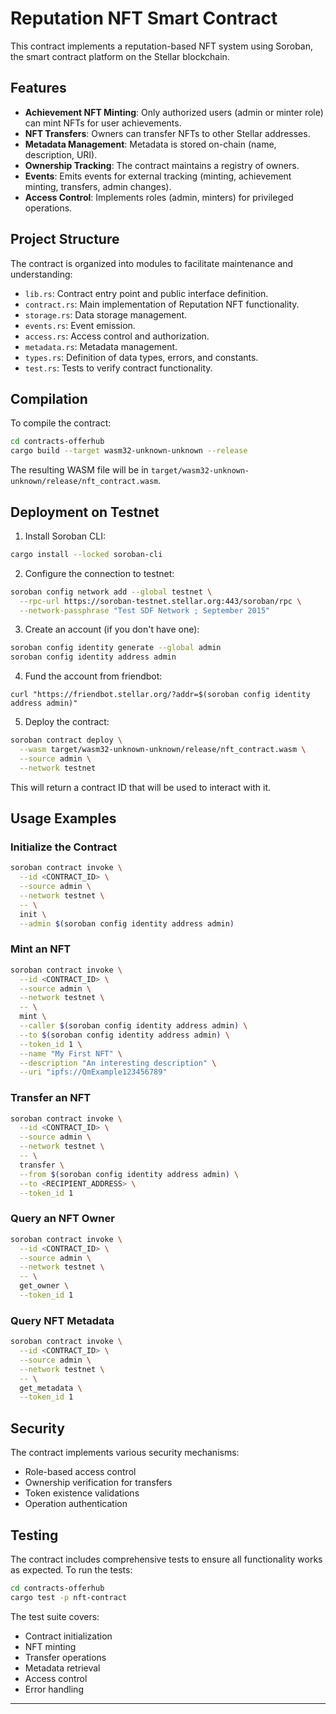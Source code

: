 # Reputation NFT Smart Contract

This contract implements a reputation-based NFT system using Soroban, the smart contract platform on the Stellar blockchain.

## Features

- **Achievement NFT Minting**: Only authorized users (admin or minter role) can mint NFTs for user achievements.
- **NFT Transfers**: Owners can transfer NFTs to other Stellar addresses.
- **Metadata Management**: Metadata is stored on-chain (name, description, URI).
- **Ownership Tracking**: The contract maintains a registry of owners.
- **Events**: Emits events for external tracking (minting, achievement minting, transfers, admin changes).
- **Access Control**: Implements roles (admin, minters) for privileged operations.

## Project Structure

The contract is organized into modules to facilitate maintenance and understanding:

- `lib.rs`: Contract entry point and public interface definition.
- `contract.rs`: Main implementation of Reputation NFT functionality.
- `storage.rs`: Data storage management.
- `events.rs`: Event emission.
- `access.rs`: Access control and authorization.
- `metadata.rs`: Metadata management.
- `types.rs`: Definition of data types, errors, and constants.
- `test.rs`: Tests to verify contract functionality.

## Compilation

To compile the contract:

```bash
cd contracts-offerhub
cargo build --target wasm32-unknown-unknown --release
```

The resulting WASM file will be in `target/wasm32-unknown-unknown/release/nft_contract.wasm`.

## Deployment on Testnet

1. Install Soroban CLI:

```bash
cargo install --locked soroban-cli
```

2. Configure the connection to testnet:

```bash
soroban config network add --global testnet \
  --rpc-url https://soroban-testnet.stellar.org:443/soroban/rpc \
  --network-passphrase "Test SDF Network ; September 2015"
```

3. Create an account (if you don't have one):

```bash
soroban config identity generate --global admin
soroban config identity address admin
```

4. Fund the account from friendbot:

```
curl "https://friendbot.stellar.org/?addr=$(soroban config identity address admin)"
```

5. Deploy the contract:

```bash
soroban contract deploy \
  --wasm target/wasm32-unknown-unknown/release/nft_contract.wasm \
  --source admin \
  --network testnet
```

This will return a contract ID that will be used to interact with it.

## Usage Examples

### Initialize the Contract

```bash
soroban contract invoke \
  --id <CONTRACT_ID> \
  --source admin \
  --network testnet \
  -- \
  init \
  --admin $(soroban config identity address admin)
```

### Mint an NFT

```bash
soroban contract invoke \
  --id <CONTRACT_ID> \
  --source admin \
  --network testnet \
  -- \
  mint \
  --caller $(soroban config identity address admin) \
  --to $(soroban config identity address admin) \
  --token_id 1 \
  --name "My First NFT" \
  --description "An interesting description" \
  --uri "ipfs://QmExample123456789"
```

### Transfer an NFT

```bash
soroban contract invoke \
  --id <CONTRACT_ID> \
  --source admin \
  --network testnet \
  -- \
  transfer \
  --from $(soroban config identity address admin) \
  --to <RECIPIENT_ADDRESS> \
  --token_id 1
```

### Query an NFT Owner

```bash
soroban contract invoke \
  --id <CONTRACT_ID> \
  --source admin \
  --network testnet \
  -- \
  get_owner \
  --token_id 1
```

### Query NFT Metadata

```bash
soroban contract invoke \
  --id <CONTRACT_ID> \
  --source admin \
  --network testnet \
  -- \
  get_metadata \
  --token_id 1
```

## Security

The contract implements various security mechanisms:

- Role-based access control
- Ownership verification for transfers
- Token existence validations
- Operation authentication

## Testing

The contract includes comprehensive tests to ensure all functionality works as expected. To run the tests:

```bash
cd contracts-offerhub
cargo test -p nft-contract
```

The test suite covers:

- Contract initialization
- NFT minting
- Transfer operations
- Metadata retrieval
- Access control
- Error handling

---
